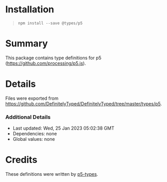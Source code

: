 # Installation
> `npm install --save @types/p5`

# Summary
This package contains type definitions for p5 (https://github.com/processing/p5.js).

# Details
Files were exported from https://github.com/DefinitelyTyped/DefinitelyTyped/tree/master/types/p5.

### Additional Details
 * Last updated: Wed, 25 Jan 2023 05:02:38 GMT
 * Dependencies: none
 * Global values: none

# Credits
These definitions were written by [p5-types](https://github.com/p5-types).
